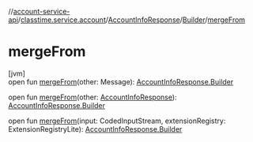//[account-service-api](../../../../index.md)/[classtime.service.account](../../index.md)/[AccountInfoResponse](../index.md)/[Builder](index.md)/[mergeFrom](merge-from.md)

# mergeFrom

[jvm]\
open fun [mergeFrom](merge-from.md)(other: Message): [AccountInfoResponse.Builder](index.md)

open fun [mergeFrom](merge-from.md)(other: [AccountInfoResponse](../index.md)): [AccountInfoResponse.Builder](index.md)

open fun [mergeFrom](merge-from.md)(input: CodedInputStream, extensionRegistry: ExtensionRegistryLite): [AccountInfoResponse.Builder](index.md)
